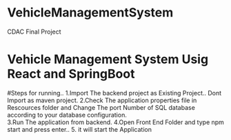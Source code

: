 # VehicleManagementSystem
CDAC Final Project 

# Vehicle Management System Usig React and SpringBoot

#Steps for running..
1.Import The backend project as Existing Project.. Dont Import as maven project.
2.Check The application properties file in Rescources folder and Change The port Number of SQL database according to your database configuration.\
3.Run The application from backend.
4.Open Front End Folder and type npm start and press enter..
5. it will start the Application
